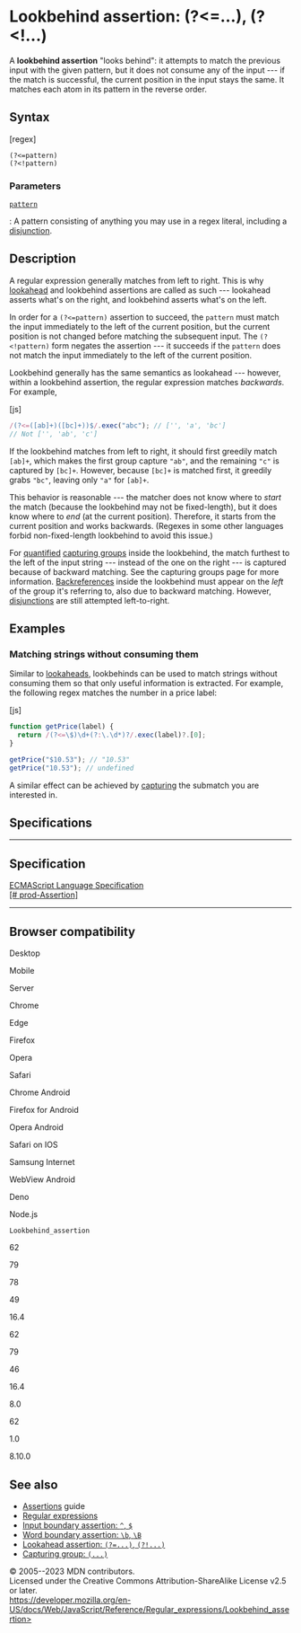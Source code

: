 Lookbehind assertion: (?\<=\...), (?\<!\...)
============================================

 
A **lookbehind assertion** \"looks behind\": it attempts to match the
previous input with the given pattern, but it does not consume any of
the input --- if the match is successful, the current position in the
input stays the same. It matches each atom in its pattern in the reverse
order.


 
Syntax
------

 
 
 
[regex]


```regex
(?<=pattern)
(?<!pattern)
```




 
### Parameters

 

[`pattern`](#pattern)

:   A pattern consisting of anything you may use in a regex literal,
    including a [disjunction](disjunction).



 
Description
-----------

 
A regular expression generally matches from left to right. This is why
[lookahead](lookahead_assertion) and lookbehind assertions are called as
such --- lookahead asserts what\'s on the right, and lookbehind asserts
what\'s on the left.

In order for a `(?<=pattern)` assertion to succeed, the `pattern` must
match the input immediately to the left of the current position, but the
current position is not changed before matching the subsequent input.
The `(?<!pattern)` form negates the assertion --- it succeeds if the
`pattern` does not match the input immediately to the left of the
current position.

Lookbehind generally has the same semantics as lookahead --- however,
within a lookbehind assertion, the regular expression matches
*backwards*. For example,

 
 
[js]


```js
/(?<=([ab]+)([bc]+))$/.exec("abc"); // ['', 'a', 'bc']
// Not ['', 'ab', 'c']
```


If the lookbehind matches from left to right, it should first greedily
match `[ab]+`, which makes the first group capture `"ab"`, and the
remaining `"c"` is captured by `[bc]+`. However, because `[bc]+` is
matched first, it greedily grabs `"bc"`, leaving only `"a"` for `[ab]+`.

This behavior is reasonable --- the matcher does not know where to
*start* the match (because the lookbehind may not be fixed-length), but
it does know where to *end* (at the current position). Therefore, it
starts from the current position and works backwards. (Regexes in some
other languages forbid non-fixed-length lookbehind to avoid this issue.)

For [quantified](quantifier) [capturing groups](capturing_group) inside
the lookbehind, the match furthest to the left of the input string ---
instead of the one on the right --- is captured because of backward
matching. See the capturing groups page for more information.
[Backreferences](backreference) inside the lookbehind must appear on the
*left* of the group it\'s referring to, also due to backward matching.
However, [disjunctions](disjunction) are still attempted left-to-right.



 
Examples
--------


 
### Matching strings without consuming them 

 
Similar to
[lookaheads](lookahead_assertion#matching_strings_without_consuming_them),
lookbehinds can be used to match strings without consuming them so that
only useful information is extracted. For example, the following regex
matches the number in a price label:

 
 
[js]


```js
function getPrice(label) {
  return /(?<=\$)\d+(?:\.\d*)?/.exec(label)?.[0];
}

getPrice("$10.53"); // "10.53"
getPrice("10.53"); // undefined
```


A similar effect can be achieved by [capturing](capturing_group) the
submatch you are interested in.



Specifications
--------------

 
  -------------------------------------------------------------------------------------------------
  Specification
  -------------------------------------------------------------------------------------------------
  [ECMAScript Language Specification\
  [\#
  prod-Assertion]](https://tc39.es/ecma262/multipage/text-processing.html#prod-Assertion)

  -------------------------------------------------------------------------------------------------


Browser compatibility 
---------------------

 


Desktop

Mobile

Server

Chrome

Edge

Firefox

Opera

Safari

Chrome Android

Firefox for Android

Opera Android

Safari on IOS

Samsung Internet

WebView Android

Deno

Node.js

`Lookbehind_assertion`

62

79

78

49

16.4

62

79

46

16.4

8.0

62

1.0

8.10.0

 
See also 
--------

 
-   [Assertions](https://developer.mozilla.org/en-US/docs/Web/JavaScript/Guide/Regular_expressions/Assertions)
    guide
-   [Regular expressions](../regular_expressions)
-   [Input boundary assertion: `^`, `$`](input_boundary_assertion)
-   [Word boundary assertion: `\b`, `\B`](word_boundary_assertion)
-   [Lookahead assertion: `(?=...)`, `(?!...)`](lookahead_assertion)
-   [Capturing group: `(...)`](capturing_group)



 
© 2005--2023 MDN contributors.\
Licensed under the Creative Commons Attribution-ShareAlike License v2.5
or later.\
https://developer.mozilla.org/en-US/docs/Web/JavaScript/Reference/Regular_expressions/Lookbehind_assertion>

